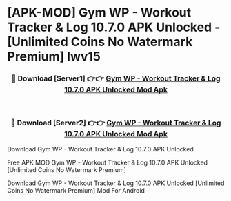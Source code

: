 # [APK-MOD] Gym WP - Workout Tracker & Log 10.7.0 APK Unlocked - [Unlimited Coins No Watermark Premium] lwv15



<div align="center">
<h3>🔴 Download [Server1] 👉👉 <a href="https://momento.my/?title=Gym_WP_-_Workout_Tracker_&_Log_10.7.0_APK_Unlocked">Gym WP - Workout Tracker & Log 10.7.0 APK Unlocked Mod Apk</a></h3><br>

<h3>🔴 Download [Server2] 👉👉 <a href="https://momento.my/?title=Gym_WP_-_Workout_Tracker_&_Log_10.7.0_APK_Unlocked">Gym WP - Workout Tracker & Log 10.7.0 APK Unlocked Mod Apk</a></h3>
</div>



Download Gym WP - Workout Tracker & Log 10.7.0 APK Unlocked 

Free APK MOD Gym WP - Workout Tracker & Log 10.7.0 APK Unlocked [Unlimited Coins No Watermark Premium]

Download Gym WP - Workout Tracker & Log 10.7.0 APK Unlocked [Unlimited Coins No Watermark Premium] Mod For Android
